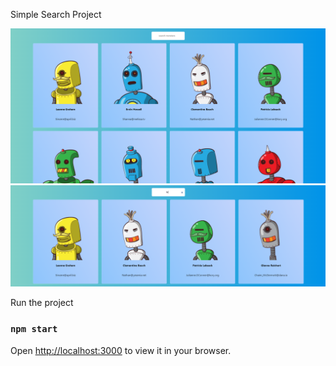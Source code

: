 Simple Search Project

![Demo](/public/assets/images/demo-1.png)
![Demo 2](/public/assets/images/demo-2.png)

Run the project

### `npm start`

Open [http://localhost:3000](http://localhost:3000) to view it in your browser.
